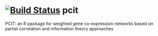[![Build Status](https://travis-ci.org/nathanhaigh/pcit.png?branch=adding_unit_tests)](https://travis-ci.org/nathanhaigh/pcit)
pcit
====

PCIT: an R package for weighted gene co-expression networks based on partial correlation and information theory approaches
